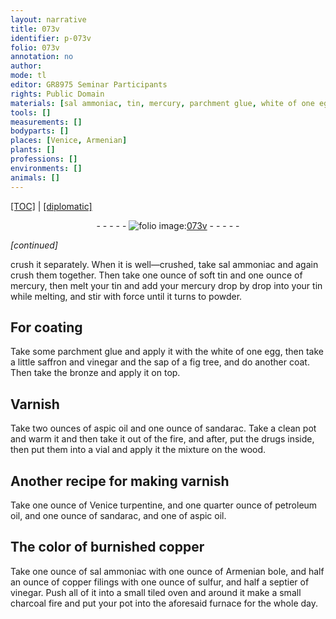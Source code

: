 ```yaml
---
layout: narrative
title: 073v
identifier: p-073v
folio: 073v
annotation: no
author:
mode: tl
editor: GR8975 Seminar Participants
rights: Public Domain
materials: [sal ammoniac, tin, mercury, parchment glue, white of one egg, saffron, vinegar, sap of a fig tree, bronze, aspic oil, sandarac, wood, Venice turpentine, petroleum oil, aspic oil., copper, Armenian bole, copper filings, sulfur, charcoal]
tools: []
measurements: []
bodyparts: []
places: [Venice, Armenian]
plants: []
professions: []
environments: []
animals: []
---
```


<p><a href="{{ site.baseurl }}/translation/">[TOC]</a> | <a href="{{ site.baseurl }}/_texts/p-073v_tc.md/">[diplomatic]</a></p><div class="folio" align="center">- - - - - <a href="http://gallica.bnf.fr/ark:/12148/btv1b10500001g/f152.image" target="_blank"><img src="https://cu-mkp.github.io/2017-workshop-edition/assets/photo-icon.png" alt="folio image: " style="display:inline-block; margin-bottom:-3px;"/>073v</a> - - - - - </div>  
 
*[continued]*
  
crush it separately. When it is well—crushed, take <span class="m">sal ammoniac</span> and again crush them together. Then take one ounce of soft <span class="m">tin</span> and one ounce of <span class="m">mercury</span>, then melt your <span class="m">tin</span> and add your <span class="m">mercury</span> drop by drop into your <span class="m">tin</span> while melting, and stir with force until it turns to powder.
 
 
  

## For coating

 
Take some <span class="m">parchment glue</span> and apply it with the <span class="m">white of one egg</span>, then take a little <span class="m">saffron</span> and <span class="m">vinegar</span> and the <span class="m">sap of a fig tree</span>, and do another coat. Then take the <span class="m">bronze</span> and apply it on top.
 
 
  

## Varnish

 
Take two ounces of <span class="m">aspic oil</span> and one ounce of <span class="m">sandarac</span>. Take a clean pot and warm it and then take it out of the fire, and after, put the drugs inside, then put them into a vial and apply it <span class="sup">the mixture</span> on the <span class="m">wood</span>.
 
 
  

## Another recipe for making varnish

 
Take one ounce of <span class="del"></span><span class="m"><span class="pl">Venice</span> turpentine</span>, and one quarter ounce of <span class="del"></span> <span class="m">petroleum oil</span>, and one ounce of <span class="m">sandarac</span>, and one of <span class="m">aspic oil.</span>
 
 
  

## The color of burnished <span class="m">copper</span>

 
Take one ounce of <span class="m">sal ammoniac</span> with one ounce of <span class="m"><span class="pl">Armenian</span> bole</span>, and half an ounce of <span class="m">copper filings</span> with one ounce of <span class="m">sulfur</span>, and half a septier of <span class="m">vinegar</span>. Push all of it into a small tiled oven and around it make a small <span class="m">charcoal</span> fire and put your pot into the aforesaid furnace for the whole day.
 
